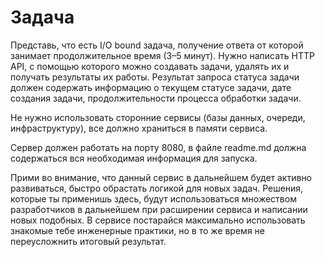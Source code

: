 # Задача

Представь, что есть I/O bound задача, получение ответа от которой занимает продолжительное время (3–5 минут). Нужно написать HTTP API, с помощью которого можно создавать задачи, удалять их и получать результаты их работы. Результат запроса статуса задачи должен содержать информацию о текущем статусе задачи, дате создания задачи, продолжительности процесса обработки задачи.

Не нужно использовать сторонние сервисы (базы данных, очереди, инфраструктуру), все должно храниться в памяти сервиса.

Сервер должен работать на порту 8080, в файле readme.md должна содержаться вся необходимая информация для запуска.

Прими во внимание, что данный сервис в дальнейшем будет активно развиваться, быстро обрастать логикой для новых задач. Решения, которые ты применишь здесь, будут использоваться множеством разработчиков в дальнейшем при расширении сервиса и написании новых подобных. В сервисе постарайся максимально использовать знакомые тебе инженерные практики, но в то же время не переусложнить итоговый результат.
